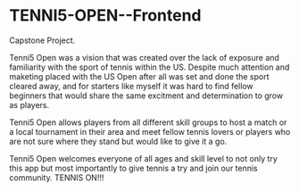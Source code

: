 # TENNI5-OPEN--Frontend
Capstone Project. 

Tenni5 Open was a vision that was created over the lack of exposure and familiarity with the sport of tennis within the US. Despite much attention and maketing placed with the US Open after all was set and done the sport cleared away, and for starters like myself it was hard to find fellow beginners that would share the same excitment and determination to grow as players.  

Tenni5 Open allows players from all different skill groups to host a match or a local tournament in their area and meet fellow tennis lovers or players who are not sure where they stand but would like to give it a go.  

Tenni5 Open welcomes everyone of all ages and skill level to not only try this app but most importantly to give tennis a try and join our tennis community. TENNIS ON!!! 
